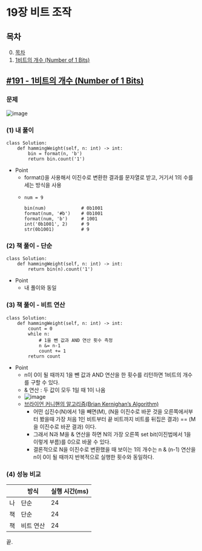 # 19장 비트 조작
## <a name='TOC'>목차</a>
0. [목차](#TOC)
1. [1비트의 개수 (Number of 1 Bits)](#1)


## <a name='1'>[#191 - 1비트의 개수 (Number of 1 Bits)](https://leetcode.com/problems/number-of-1-bits/)</a>
### 문제
![image](https://user-images.githubusercontent.com/75566147/118351778-cc2ba180-b598-11eb-8e9b-2c55e2a9cfa5.png)

### (1) 내 풀이
```python3
class Solution:
    def hammingWeight(self, n: int) -> int:
        bin = format(n, 'b')
        return bin.count('1')
```
- Point
  - format()을 사용해서 이진수로 변환한 결과를 문자열로 받고, 거기서 1의 수를 세는 방식을 사용
  - ```python3
    num = 9
    
    bin(num)             # 0b1001
    format(num, '#b')    # 0b1001
    format(num, 'b')     # 1001
    int('0b1001', 2)     # 9
    str(0b1001)          # 9
    ```

### (2) 책 풀이 - 단순
```python3
class Solution:
    def hammingWeight(self, n: int) -> int:
        return bin(n).count('1')
```
- Point
  - 내 풀이와 동일

### (3) 책 풀이 - 비트 연산
```python3
class Solution:
    def hammingWeight(self, n: int) -> int:
        count = 0
        while n:
            # 1을 뺀 값과 AND 연산 횟수 측정
            n &= n-1
            count += 1
        return count
```
- Point
  - n이 0이 될 때까지 1을 뺀 값과 AND 연산을 한 횟수를 리턴하면 1비트의 개수를 구할 수 있다.
  - & 연산 : 두 값이 모두 1일 때 1이 나옴
  - ![image](https://user-images.githubusercontent.com/75566147/118352721-de5c0e80-b59d-11eb-8b9b-8c4643935994.png)
  - [브라이언 커니핸의 알고리즘(Brian Kernighan’s Algorithm)](https://www.geeksforgeeks.org/count-set-bits-in-an-integer/)
    - 어떤 십진수(N)에서 1을 빼면(M), (N을 이진수로 바꾼 것을 오른쪽에서부터 봤을때 가장 처음 1인 비트부터 끝 비트까지 비트를 뒤집은 결과) == (M을 이진수로 바꾼 결과) 이다.
    - 그래서 N과 M을 & 연산을 하면 N의 가장 오른쪽 set bit(이진법에서 1을 이렇게 부름)를 0으로 바꿀 수 있다.
    - 결론적으로 N을 이진수로 변환했을 때 보이는 1의 개수는 n & (n-1) 연산을 n이 0이 될 때까지 반복적으로 실행한 횟수와 동일하다.

### (4) 성능 비교
||방식|실행 시간(ms)|
|---|---|---|
|나|단순|24|
|책|단순|24|
|책|비트 연산|24|


끝.

